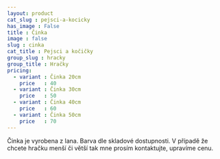 ```yaml
---
layout: product
cat_slug : pejsci-a-kocicky
has_image : False
title : Činka
image : false
slug : cinka
cat_title : Pejsci a kočičky
group_slug : hracky
group_title : Hračky
pricing:
  - variant : Činka 20cm
    price   : 40
  - variant : Činka 30cm
    price   : 50
  - variant : Činka 40cm
    price   : 60
  - variant : Činka 50cm
    price   : 70
---
```


Činka je vyrobena z lana. Barva dle skladové dostupnosti. V případě že chcete hračku menší či větší tak mne prosím kontaktujte, upravíme cenu.

